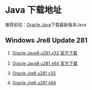 # Java 下载地址

推荐前往：[Oracle Java](https://www.java.com/zh-CN/download/manual.jsp)下载最新版本Java

## Windows Jre8 Update 281
1. [Oracle Java8 u281 x32 官方下载](https://sdlc-esd.oracle.com/ESD6/JSCDL/jdk/8u281-b09/89d678f2be164786b292527658ca1605/jre-8u281-windows-i586.exe?GroupName=JSC&FilePath=/ESD6/JSCDL/jdk/8u281-b09/89d678f2be164786b292527658ca1605/jre-8u281-windows-i586.exe&BHost=javadl.sun.com&File=jre-8u281-windows-i586.exe&AuthParam=1617878765_eda676ca407ea75f5db8e3417b606227&ext=.exe)
2. [Oracle Java8 u281 x64 官方下载](https://sdlc-esd.oracle.com/ESD6/JSCDL/jdk/8u281-b09/89d678f2be164786b292527658ca1605/jre-8u281-windows-x64.exe?GroupName=JSC&FilePath=/ESD6/JSCDL/jdk/8u281-b09/89d678f2be164786b292527658ca1605/jre-8u281-windows-x64.exe&BHost=javadl.sun.com&File=jre-8u281-windows-x64.exe&AuthParam=1617878790_eb695f132de3052951224dfc51e2a055&ext=.exe)

1. [Oracle Jre8 u281 x32](https://oss.landnet.cloud/beehive%2F4%2Fjre-8u281-windows-i586.exe)
2. [Oracle Jre8 u281 x64](https://oss.landnet.cloud/beehive%2F4%2Fjre-8u281-windows-x64.exe)
